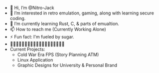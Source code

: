 - 👋 Hi, I’m @Nitro-Jack
- 👀 I’m interested in retro emulation, gaming, along with learning secure coding. 
- 🌱 I’m currently learning Rust, C, & parts of emualtion.
- 📫 How to reach me (Currently Working Alone)
- ⚡ Fun fact: I'm fueled by sugar. 
- 👾👾👾👾👾👾👾👾👾👾👾👾👾👾👾👾👾👾👾
- Current Projects:
  * Cold War Era FPS (Story Planning ATM)
  * Linux Application
  * Graphic Designs for University & Personal Brand
 

<!---
Nitro-Jack/Nitro-Jack is a ✨ special ✨ repository because its `README.md` (this file) appears on your GitHub profile.
You can click the Preview link to take a look at your changes.
--->
